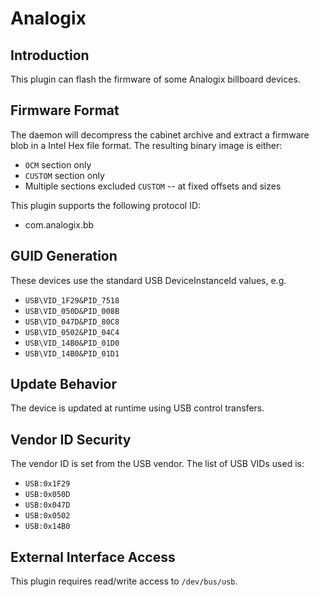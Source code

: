 # Analogix

## Introduction

This plugin can flash the firmware of some Analogix billboard devices.

## Firmware Format

The daemon will decompress the cabinet archive and extract a firmware blob in
a Intel Hex file format. The resulting binary image is either:

* `OCM` section only
* `CUSTOM` section only
* Multiple sections excluded `CUSTOM` -- at fixed offsets and sizes

This plugin supports the following protocol ID:

* com.analogix.bb

## GUID Generation

These devices use the standard USB DeviceInstanceId values, e.g.

* `USB\VID_1F29&PID_7518`
* `USB\VID_050D&PID_008B`
* `USB\VID_047D&PID_80C8`
* `USB\VID_0502&PID_04C4`
* `USB\VID_14B0&PID_01D0`
* `USB\VID_14B0&PID_01D1`

## Update Behavior

The device is updated at runtime using USB control transfers.

## Vendor ID Security

The vendor ID is set from the USB vendor. The list of USB VIDs used is:

* `USB:0x1F29`
* `USB:0x050D`
* `USB:0x047D`
* `USB:0x0502`
* `USB:0x14B0`

## External Interface Access

This plugin requires read/write access to `/dev/bus/usb`.
